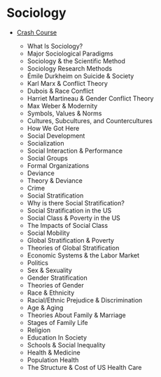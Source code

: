 # Sociology

- [Crash Course]()

    - What Is Sociology?
    - Major Sociological Paradigms
    - Sociology & the Scientific Method
    - Sociology Research Methods
    - Émile Durkheim on Suicide & Society
    - Karl Marx & Conflict Theory
    - Dubois & Race Conflict
    - Harriet Martineau & Gender Conflict Theory
    - Max Weber & Modernity
    - Symbols, Values & Norms
    - Cultures, Subcultures, and Countercultures
    - How We Got Here
    - Social Development
    - Socialization
    - Social Interaction & Performance
    - Social Groups
    - Formal Organizations
    - Deviance
    - Theory & Deviance
    - Crime
    - Social Stratification
    - Why is there Social Stratification?
    - Social Stratification in the US
    - Social Class & Poverty in the US
    - The Impacts of Social Class
    - Social Mobility
    - Global Stratification & Poverty
    - Theories of Global Stratification
    - Economic Systems & the Labor Market
    - Politics
    - Sex & Sexuality
    - Gender Stratification
    - Theories of Gender
    - Race & Ethnicity
    - Racial/Ethnic Prejudice & Discrimination
    - Age & Aging
    - Theories About Family & Marriage
    - Stages of Family Life
    - Religion
    - Education In Society
    - Schools & Social Inequality
    - Health & Medicine
    - Population Health
    - The Structure & Cost of US Health Care
